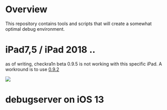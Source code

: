 # Overview
This repository contains tools and scripts that will create a somewhat optimal debug environment.


# iPad7,5 / iPad 2018 ..
as of writing, checkra1n beta 0.9.5 is not working with this specific iPad. A workround is to use [0.9.2](https://assets.checkra.in/downloads/macos/0c010ab83414d016d2202f3f67de07d6b62459bc66f841c44f53a9f1a5965b17/checkra1n%20beta%200.9.2.dmg)

![](https://i.imgur.com/TUkxoGo.png)

# debugserver on iOS 13

